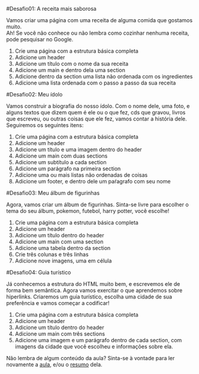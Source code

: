 #Desafio01: A receita mais saborosa

Vamos criar uma página com uma receita de alguma comida que gostamos muito.<br>
Ah! Se você não conhece ou não lembra como cozinhar nenhuma receita, pode pesquisar no Google.

1. Crie uma página com a estrutura básica completa
2. Adicione um header
3. Adicione um título com o nome da sua receita
4. Adicione um main e dentro dela uma section
5. Adicione dentro da section uma lista não ordenada com os ingredientes
6. Adicione uma lista ordenada com o passo a passo da sua receita

#Desafio02: Meu ídolo

Vamos construir a biografia do nosso ídolo. Com o nome dele, uma foto, e alguns textos que dizem quem é ele ou o que fez, cds que gravou, livros que escreveu, ou outras coisas que ele fez, vamos contar a história dele. Seguiremos os seguintes itens:

1. Crie uma página com a estrutura básica completa
2. Adicione um header
3. Adicione um título e uma imagem dentro do header
4. Adicione um main com duas sections
5. Adicione um subtítulo a cada section
6. Adicione um parágrafo na primeira section
7. Adicione uma ou mais listas não ordenadas de coisas
8. Adicione um footer, e dentro dele um paŕagrafo com seu nome

#Desafio03: Meu álbum de figurinhas

Agora, vamos criar um álbum de figurinhas. Sinta-se livre para escolher o tema do seu álbum, pokemon, futebol, harry potter, você escolhe!

1. Crie uma página com a estrutura básica completa
2. Adicione um header
3. Adicione um título dentro do header
4. Adicione um main com uma section
5. Adicione uma tabela dentro da section
6. Crie três colunas e três linhas
7. Adicione nove imagens, uma em célula

#Desafio04: Guia turístico

Já conhecemos a estrutura do HTML muito bem, e escrevemos ele de forma bem semântica. Agora vamos exercitar o que aprendemos sobre hiperlinks. Criaremos um guia turístico, escolha uma cidade de sua preferência e vamos começar a codificar!

1. Crie uma página com a estrutura básica completa
2. Adicione um header
3. Adicione um título dentro do header
4. Adicione um main com três sections
5. Adicione uma imagem e um parágrafo dentro de cada section, com imagens da cidade que você escolheu e informações sobre ela.

Não lembra de algum conteúdo da aula? Sinta-se à vontade para ler novamente a [aula](../aula04/aula.md), e/ou o [resumo](../aula04/resumo.md) dela. 